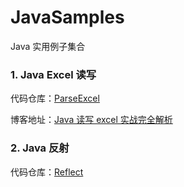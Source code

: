 # JavaSamples
Java 实用例子集合

### 1. Java Excel 读写
代码仓库：[ParseExcel](https://github.com/nesger/JavaSamples/tree/master/ParseExcel)

博客地址：[Java 读写 excel 实战完全解析](https://mp.weixin.qq.com/s/fXWpHiHR7mhVY1TJ2pAZQw)

### 2. Java 反射
代码仓库：[Reflect](https://github.com/nesger/JavaSamples/tree/master/Reflect)
